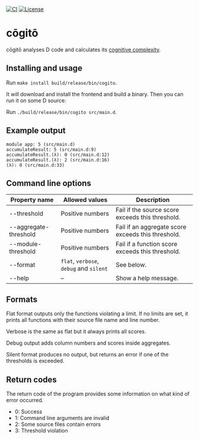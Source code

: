 [![CI](https://github.com/funkwerk/cogito/workflows/CI/badge.svg)](https://github.com/funkwerk/cogito/actions?query=workflow%3ACI)
[![License](https://img.shields.io/badge/license-MPL_2.0-blue.svg)](https://raw.githubusercontent.com/funkwerk/mocked/master/LICENSE)

# cōgitō

cōgitō analyses D code and calculates its [cognitive complexity].

## Installing and usage

Run `make install build/release/bin/cogito`.

It will download and install the frontend and build a binary.
Then you can run it on some D source:

Run `./build/release/bin/cogito src/main.d`.

## Example output

```
module app: 5 (src/main.d)
accumulateResult: 5 (src/main.d:9)
accumulateResult.(λ): 0 (src/main.d:12)
accumulateResult.(λ): 2 (src/main.d:16)
(λ): 0 (src/main.d:33)
```

## Command line options

Property name | Allowed values | Description
-------------------|------------------|-----
--threshold | Positive numbers | Fail if the source score exceeds this threshold.
--aggregate-threshold | Positive numbers | Fail if an aggregate score exceeds this threshold.
--module-threshold | Positive numbers | Fail if a function score exceeds this threshold.
--format | `flat`, `verbose`, `debug` and `silent` | See below.
--help | – | Show a help message.

## Formats

Flat format outputs only the functions violating a limit. If no limits
are set, it prints all functions with their source file name and line
number.

Verbose is the same as flat but it always prints all scores.

Debug output adds column numbers and scores inside aggregates.

Silent format produces no output, but returns an error if one of the
thresholds is exceeded.

## Return codes

The return code of the program provides some information on what kind of error
occurred.

- 0: Success
- 1: Command line arguments are invalid
- 2: Some source files contain errors
- 3: Threshold violation

[cognitive complexity]: https://sonarsource.com/docs/CognitiveComplexity.pdf
